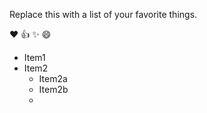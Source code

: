 Replace this with a list of your favorite things.

:heart:
:+1:
✨
😄

* Item1
* Item2
  * Item2a
  * Item2b
  * 
